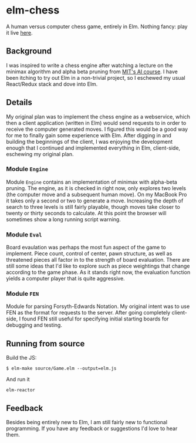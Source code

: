 # elm-chess

A human versus computer chess game, entirely in Elm. Nothing fancy: play it live [here](https://elm-chess.com).

## Background

I was inspired to write a chess engine after watching a lecture on the minimax algorithm and alpha beta pruning from 
[MIT's AI course](https://ocw.mit.edu/courses/electrical-engineering-and-computer-science/6-034-artificial-intelligence-fall-2010/).  I have been itching to try out Elm in a non-trivial project, so I eschewed my usual React/Redux stack and dove into
Elm. 

## Details

My original plan was to implement the chess engine as a webservice, which then a client application (written in Elm) would
send requests to in order to receive the computer generated moves. I figured this would be a good way for me to finally
gain some experience with Elm. After digging in and building the beginnings of the client, I was enjoying the development
enough that I continued and implemented everything in Elm, client-side, eschewing my original plan. 

### Module `Engine`

Module `Engine` contains an implementation of minimax with alpha-beta pruning.  The engine, as it is checked in right
now, only explores two levels (the computer move and a subsequent human move).  On my MacBook Pro it takes only a second
or two to generate a move.  Increasing the depth of search to three levels is still fairly playable, though moves take 
closer to twenty or thirty seconds to calculate.  At this point the browser will sometimes show a long running script warning.

### Module `Eval`

Board evaulation was perhaps the most fun aspect of the game to implement. Piece count, control of center, pawn structure,
as well as threatened pieces all factor in to the strength of board evaluation. There are still some ideas that I'd like to
explore such as piece weightings that change according to the game phase.  As it stands right now, the evaluation
function yields a computer player that is quite aggressive.   

### Module `FEN`

Module for parsing Forsyth-Edwards Notation. My original intent was to use FEN as the format for requests to the server. After
going completely client-side, I found FEN still useful for specifying initial starting boards for debugging and testing.

## Running from source

Build the JS:

```
$ elm-make source/Game.elm --output=elm.js
```

And run it

```
elm-reactor
```

## Feedback

Besides being entirely new to Elm, I am still fairly new to functional programming. If you have any feedback or suggestions
I'd love to hear them. 
